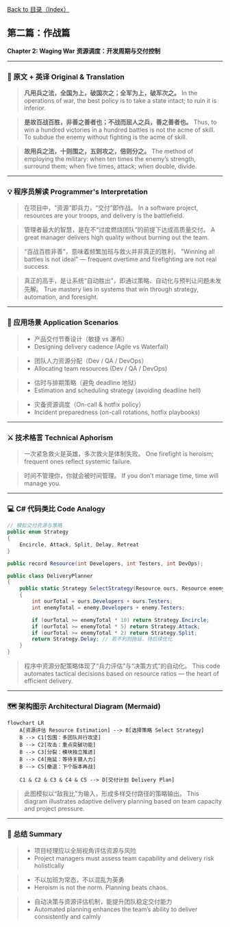 [Back to 目录（Index）](https://github.com/uwspstar/The-Programmer-s-Art-of-War/blob/main/Index.md)

## 第二篇：作战篇

**Chapter 2: Waging War**
**资源调度：开发周期与交付控制**

---

### 🏮 原文 + 英译 Original & Translation

> **凡用兵之法，全国为上，破国次之；全军为上，破军次之。**
> In the operations of war, the best policy is to take a state intact; to ruin it is inferior.

> **是故百战百胜，非善之善者也；不战而屈人之兵，善之善者也。**
> Thus, to win a hundred victories in a hundred battles is not the acme of skill. To subdue the enemy without fighting is the acme of skill.

> **故用兵之法，十则围之，五则攻之，倍则分之。**
> The method of employing the military: when ten times the enemy’s strength, surround them; when five times, attack; when double, divide.

---

### 💡 程序员解读 Programmer's Interpretation

> 在项目中，“资源”即兵力，“交付”即作战。
> In a software project, resources are your troops, and delivery is the battlefield.

> 管理者最大的智慧，是在不“过度燃烧团队”的前提下达成高质量交付。
> A great manager delivers high quality without burning out the team.

> “百战百胜非善”，意味着频繁加班与救火并非真正的胜利，
> "Winning all battles is not ideal" — frequent overtime and firefighting are not real success.

> 真正的高手，是让系统“自动胜出”，即通过策略、自动化与预判让问题未发先解。
> True mastery lies in systems that win through strategy, automation, and foresight.

---

### 🧪 应用场景 Application Scenarios

> * 产品交付节奏设计（敏捷 vs 瀑布）
> * Designing delivery cadence (Agile vs Waterfall)

> * 团队人力资源分配（Dev / QA / DevOps）
> * Allocating team resources (Dev / QA / DevOps)

> * 估时与排期策略（避免 deadline 地狱）
> * Estimation and scheduling strategy (avoiding deadline hell)

> * 灾备资源调度（On-call & hotfix policy）
> * Incident preparedness (on-call rotations, hotfix playbooks)

---

### ⚔️ 技术格言 Technical Aphorism

> 一次紧急救火是英雄，多次救火是体制失败。
> One firefight is heroism; frequent ones reflect systemic failure.

> 时间不管理你，你就会被时间管理。
> If you don’t manage time, time will manage you.

---

### 💻 C# 代码类比 Code Analogy

```csharp
// 模拟交付资源与策略
public enum Strategy
{
    Encircle, Attack, Split, Delay, Retreat
}

public record Resource(int Developers, int Testers, int DevOps);

public class DeliveryPlanner
{
    public static Strategy SelectStrategy(Resource ours, Resource enemy)
    {
        int ourTotal = ours.Developers + ours.Testers;
        int enemyTotal = enemy.Developers + enemy.Testers;

        if (ourTotal >= enemyTotal * 10) return Strategy.Encircle;
        if (ourTotal >= enemyTotal * 5) return Strategy.Attack;
        if (ourTotal >= enemyTotal * 2) return Strategy.Split;
        return Strategy.Delay; // 若不利则拖延，待后续优化
    }
}
```

> 程序中资源分配策略体现了“兵力评估”与“决策方式”的自动化。
> This code automates tactical decisions based on resource ratios — the heart of efficient delivery.

---

### 🗺️ 架构图示 Architectural Diagram (Mermaid)

```mermaid
flowchart LR
    A[资源评估 Resource Estimation] --> B[选择策略 Select Strategy]
    B --> C1[包围：多团队并行攻坚]
    B --> C2[攻击：重点突破功能]
    B --> C3[分裂：模块独立推进]
    B --> C4[拖延：等待关键人力]
    B --> C5[撤退：下个版本再战]

    C1 & C2 & C3 & C4 & C5 --> D[交付计划 Delivery Plan]
```

> 此图模拟以“敌我比”为输入，形成多样交付路径的策略输出。
> This diagram illustrates adaptive delivery planning based on team capacity and project pressure.

---

### 📌 总结 Summary

> * 项目经理应以全局视角评估资源与风险
> * Project managers must assess team capability and delivery risk holistically

> * 不以加班为常态，不以混乱为英勇
> * Heroism is not the norm. Planning beats chaos.

> * 自动决策与资源评估机制，能提升团队稳定交付能力
> * Automated planning enhances the team’s ability to deliver consistently and calmly
